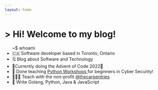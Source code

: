 ```yaml
---
layout: home
---
```


<div class="wrapper">
<h1 class="typing"> > Hi! Welcome to my blog!</h1>
</div>

<ul> 
    <div id="whoami">~$ whoami</div>
    <li>🇨🇦 Software developer based in Toronto, Ontario</li>
    <li>🗒️ Blog about Software and Technology</li>
    <li>🎄Currently doing the Advent of Code 2022🌟</li>
    <li>🐍 Done teaching <a href="https://rachelwritingcode.github.io/python-programming">Python Workshops </a>for beginners in Cyber Security!</li>
    <li>👩🏻‍🏫 Teach with the non-profit <a href="https://carpentries.org/">@thecarpentries</a></li>
    <li>🔧 Write Golang, Python, Java & JavaScript</li>
</ul>

